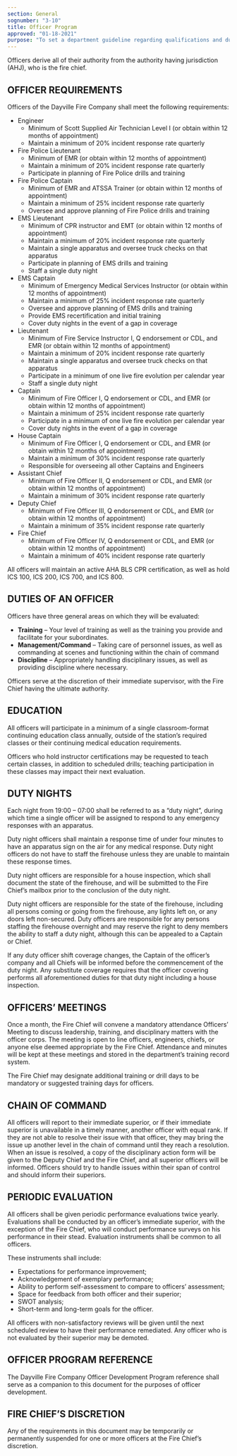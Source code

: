 ```yaml
---
section: General
sognumber: "3-10"
title: Officer Program
approved: "01-18-2021"
purpose: "To set a department guideline regarding qualifications and duties of officers."
---
```


Officers derive all of their authority from the authority having jurisdiction (AHJ), who is the fire chief.

OFFICER REQUIREMENTS
--------------------

Officers of the Dayville Fire Company shall meet the following requirements&colon;

* Engineer
  - Minimum of Scott Supplied Air Technician Level I (or obtain within 12 months of appointment)
  - Maintain a minimum of 20% incident response rate quarterly
* Fire Police Lieutenant
  - Minimum of EMR (or obtain within 12 months of appointment)
  - Maintain a minimum of 20% incident response rate quarterly
  - Participate in planning of Fire Police drills and training
* Fire Police Captain
  - Minimum of EMR and ATSSA Trainer (or obtain within 12 months of appointment)
  - Maintain a minimum of 25% incident response rate quarterly
  - Oversee and approve planning of Fire Police drills and training
* EMS Lieutenant
  - Minimum of CPR instructor and EMT (or obtain within 12 months of appointment)
  - Maintain a minimum of 20% incident response rate quarterly
  - Maintain a single apparatus and oversee truck checks on that apparatus
  - Participate in planning of EMS drills and training
  - Staff a single duty night
* EMS Captain
  - Minimum of Emergency Medical Services Instructor (or obtain within 12 months of appointment)
  - Maintain a minimum of 25% incident response rate quarterly
  - Oversee and approve planning of EMS drills and training
  - Provide EMS recertification and initial training
  - Cover duty nights in the event of a gap in coverage
* Lieutenant
  - Minimum of Fire Service Instructor I, Q endorsement or CDL, and EMR (or obtain within 12 months of appointment)
  - Maintain a minimum of 20% incident response rate quarterly
  - Maintain a single apparatus and oversee truck checks on that apparatus
  - Participate in a minimum of one live fire evolution per calendar year
  - Staff a single duty night
* Captain
  - Minimum of Fire Officer I, Q endorsement or CDL, and EMR (or obtain within 12 months of appointment)
  - Maintain a minimum of 25% incident response rate quarterly
  - Participate in a minimum of one live fire evolution per calendar year
  - Cover duty nights in the event of a gap in coverage
* House Captain
  - Minimum of Fire Officer I, Q endorsement or CDL, and EMR (or obtain within 12 months of appointment)
  - Maintain a minimum of 30% incident response rate quarterly
  - Responsible for overseeing all other Captains and Engineers
* Assistant Chief
  - Minimum of Fire Officer II, Q endorsement or CDL, and EMR (or obtain within 12 months of appointment)
  - Maintain a minimum of 30% incident response rate quarterly
* Deputy Chief
  - Minimum of Fire Officer III, Q endorsement or CDL, and EMR (or obtain within 12 months of appointment)
  - Maintain a minimum of 35% incident response rate quarterly
* Fire Chief
  - Minimum of Fire Officer IV, Q endorsement or CDL, and EMR (or obtain within 12 months of appointment)
  - Maintain a minimum of 40% incident response rate quarterly

All officers will maintain an active AHA BLS CPR certification, as well as hold ICS 100, ICS 200, ICS 700, and ICS 800.

DUTIES OF AN OFFICER
--------------------

Officers have three general areas on which they will be evaluated&colon;

* **Training** – Your level of training as well as the training you provide and facilitate for your subordinates.
* **Management/Command** – Taking care of personnel issues, as well as commanding at scenes and functioning within the chain of command
* **Discipline** – Appropriately handling disciplinary issues, as well as providing discipline where necessary.

Officers serve at the discretion of their immediate supervisor, with the Fire Chief having the ultimate authority.

EDUCATION
---------

All officers will participate in a minimum of a single classroom-format continuing education class annually, outside of the station’s required classes or their continuing medical education requirements.

Officers who hold instructor certifications may be requested to teach certain classes, in addition to scheduled drills; teaching participation in these classes may impact their next evaluation.

DUTY NIGHTS
-----------

Each night from 19&colon;00 – 07&colon;00 shall be referred to as a “duty night”, during which time a single officer will be assigned to respond to any emergency responses with an apparatus.

Duty night officers shall maintain a response time of under four minutes to have an apparatus sign on the air for any medical response. Duty night officers do not have to staff the firehouse unless they are unable to maintain these response times.

Duty night officers are responsible for a house inspection, which shall document the state of the firehouse, and will be submitted to the Fire Chief’s mailbox prior to the conclusion of the duty night.

Duty night officers are responsible for the state of the firehouse, including all persons coming or going from the firehouse, any lights left on, or any doors left non-secured. Duty officers are responsible for any persons staffing the firehouse overnight and may reserve the right to deny members the ability to staff a duty night, although this can be appealed to a Captain or Chief.

If any duty officer shift coverage changes, the Captain of the officer’s company and all Chiefs will be informed before the commencement of the duty night. Any substitute coverage requires that the officer covering performs all aforementioned duties for that duty night including a house inspection.

OFFICERS’ MEETINGS
------------------

Once a month, the Fire Chief will convene a mandatory attendance Officers’ Meeting to discuss leadership, training, and disciplinary matters with the officer corps. The meeting is open to line officers, engineers, chiefs, or anyone else deemed appropriate by the Fire Chief. Attendance and minutes will be kept at these meetings and stored in the department’s training record system.

The Fire Chief may designate additional training or drill days to be mandatory or suggested training days for officers.

CHAIN OF COMMAND
----------------

All officers will report to their immediate superior, or if their immediate superior is unavailable in a timely manner, another officer with equal rank. If they are not able to resolve their issue with that officer, they may bring the issue up another level in the chain of command until they reach a resolution.
When an issue is resolved, a copy of the disciplinary action form will be given to the Deputy Chief and the Fire Chief, and all superior officers will be informed. Officers should try to handle issues within their span of control and should inform their superiors.

PERIODIC EVALUATION
-------------------

All officers shall be given periodic performance evaluations twice yearly. Evaluations shall be conducted by an officer’s immediate superior, with the exception of the Fire Chief, who will conduct performance surveys on his performance in their stead. Evaluation instruments shall be common to all officers. 

These instruments shall include&colon;

* Expectations for performance improvement;
* Acknowledgement of exemplary performance;
* Ability to perform self-assessment to compare to officers’ assessment;
* Space for feedback from both officer and their superior;
* SWOT analysis;
* Short-term and long-term goals for the officer.

All officers with non-satisfactory reviews will be given until the next scheduled review to have their performance remediated. Any officer who is not evaluated by their superior may be demoted.

OFFICER PROGRAM REFERENCE
-------------------------

The Dayville Fire Company Officer Development Program reference shall serve as a companion to this document for the purposes of officer development.

FIRE CHIEF’S DISCRETION
-----------------------

Any of the requirements in this document may be temporarily or permanently suspended for one or more officers at the Fire Chief’s discretion.
